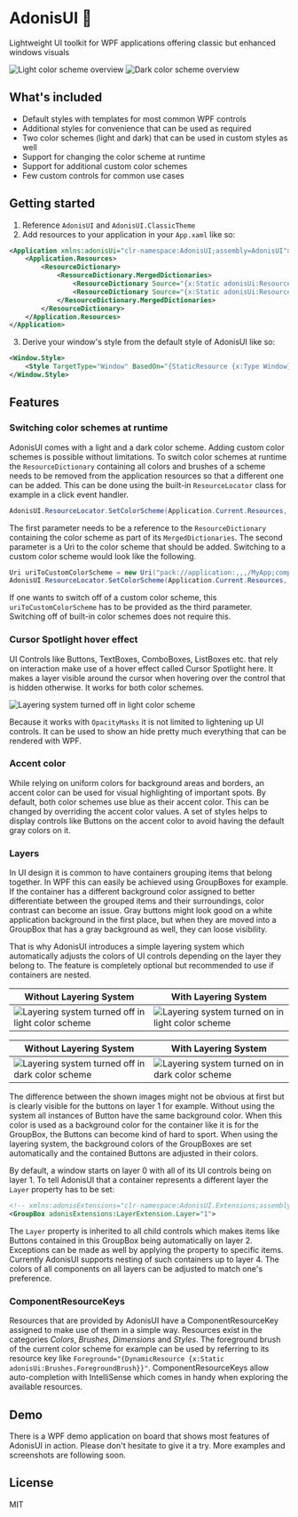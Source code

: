 # AdonisUI 💪
Lightweight UI toolkit for WPF applications offering classic but enhanced windows visuals

![Light color scheme overview](./Docs/Img/adonis-demo-peak-light.png)
![Dark color scheme overview](./Docs/Img/adonis-demo-peak-dark.png)

## What's included

- Default styles with templates for most common WPF controls
- Additional styles for convenience that can be used as required
- Two color schemes (light and dark) that can be used in custom styles as well
- Support for changing the color scheme at runtime
- Support for additional custom color schemes
- Few custom controls for common use cases

## Getting started

1. Reference `AdonisUI` and `AdonisUI.ClassicTheme`
2. Add resources to your application in your `App.xaml` like so:

```xml
<Application xmlns:adonisUi="clr-namespace:AdonisUI;assembly=AdonisUI">
    <Application.Resources>
        <ResourceDictionary>
            <ResourceDictionary.MergedDictionaries>
                <ResourceDictionary Source="{x:Static adonisUi:ResourceLocator.LightColorScheme}"/>
                <ResourceDictionary Source="{x:Static adonisUi:ResourceLocator.ClassicTheme}"/>
            </ResourceDictionary.MergedDictionaries>
        </ResourceDictionary>
    </Application.Resources>
</Application>
```

3. Derive your window's style from the default style of AdonisUI like so:

```xml
<Window.Style>
    <Style TargetType="Window" BasedOn="{StaticResource {x:Type Window}}"/>
</Window.Style>
```

## Features

### Switching color schemes at runtime

AdonisUI comes with a light and a dark color scheme. Adding custom color schemes is possible without limitations. To switch color schemes at runtime the `ResourceDictionary` containing all colors and brushes of a scheme needs to be removed from the application resources so that a different one can be added. This can be done using the built-in `ResourceLocator` class for example in a click event handler.

```csharp
AdonisUI.ResourceLocator.SetColorScheme(Application.Current.Resources, ResourceLocator.DarkColorScheme);
```

The first parameter needs to be a reference to the `ResourceDictionary` containing the color scheme as part of its `MergedDictionaries`. The second parameter is a Uri to the color scheme that should be added. Switching to a custom color scheme would look like the following.

```csharp
Uri uriToCustomColorScheme = new Uri("pack://application:,,,/MyApp;component/ColorSchemes/CustomColorScheme.xaml", UriKind.Absolute)
AdonisUI.ResourceLocator.SetColorScheme(Application.Current.Resources, uriToCustomColorScheme);
```

If one wants to switch off of a custom color scheme, this `uriToCustomColorScheme` has to be provided as the third parameter. Switching off of built-in color schemes does not require this.

### Cursor Spotlight hover effect

UI Controls like Buttons, TextBoxes, ComboBoxes, ListBoxes etc. that rely on interaction make use of a hover effect called Cursor Spotlight here. It makes a layer visible around the cursor when hovering over the control that is hidden otherwise. It works for both color schemes.

![Layering system turned off in light color scheme](./Docs/Img/adonis-demo-cursor-spotlight.gif)

Because it works with `OpacityMasks` it is not limited to lightening up UI controls. It can be used to show an hide pretty much everything that can be rendered with WPF.

### Accent color

While relying on uniform colors for background areas and borders, an accent color can be used for visual highlighting of important spots. By default, both color schemes use blue as their accent color. This can be changed by overriding the accent color values. A set of styles helps to display controls like Buttons on the accent color to avoid having the default gray colors on it.

### Layers

In UI design it is common to have containers grouping items that belong together. In WPF this can easily be achieved using GroupBoxes for example. If the container has a different background color assigned to better differentiate between the grouped items and their surroundings, color contrast can become an issue. Gray buttons might look good on a white application background in the first place, but when they are moved into a GroupBox that has a gray background as well, they can loose visibility.

That is why AdonisUI introduces a simple layering system which automatically adjusts the colors of UI controls depending on the layer they belong to. The feature is completely optional but recommended to use if containers are nested.

| Without Layering System | With Layering System |
| --- | --- |
| ![Layering system turned off in light color scheme](./Docs/Img/adonis-demo-layer-off-light.png) | ![Layering system turned on in light color scheme](./Docs/Img/adonis-demo-layer-on-light.png)

| Without Layering System | With Layering System |
| --- | --- |
| ![Layering system turned off in dark color scheme](./Docs/Img/adonis-demo-layer-off-dark.png) | ![Layering system turned on in dark color scheme](./Docs/Img/adonis-demo-layer-on-dark.png) 

The difference between the shown images might not be obvious at first but is clearly visible for the buttons on layer 1 for example. Without using the system all instances of Button have the same background color. When this color is used as a background color for the container like it is for the GroupBox, the Buttons can become kind of hard to sport. When using the layering system, the background colors of the GroupBoxes are set automatically and the contained Buttons are adjusted in their colors.

By default, a window starts on layer 0 with all of its UI controls being on layer 1. To tell AdonisUI that a container represents a different layer the `Layer` property has to be set:

```xml
<!-- xmlns:adonisExtensions="clr-namespace:AdonisUI.Extensions;assembly=AdonisUI" -->
<GroupBox adonisExtensions:LayerExtension.Layer="1">
```

The `Layer` property is inherited to all child controls which makes items like Buttons contained in this GroupBox being automatically on layer 2. Exceptions can be made as well by applying the property to specific items. Currently AdonisUI supports nesting of such containers up to layer 4. The colors of all components on all layers can be adjusted to match one's preference.

### ComponentResourceKeys

Resources that are provided by AdonisUI have a ComponentResourceKey assigned to make use of them in a simple way. Resources exist in the categories _Colors_, _Brushes_, _Dimensions_ and _Styles_. The foreground brush of the current color scheme for example can be used by referring to its resource key like `Foreground="{DynamicResource {x:Static adonisUi:Brushes.ForegroundBrush}}"`. ComponentResourceKeys allow auto-completion with IntelliSense which comes in handy when exploring the available resources.

## Demo

There is a WPF demo application on board that shows most features of AdonisUI in action. Please don't hesitate to give it a try. More examples and screenshots are following soon.

## License

MIT
